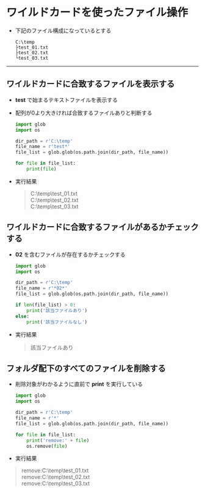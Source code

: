 # ワイルドカードを使ったファイル操作

* 下記のファイル構成になっているとする

  ```
  C:\temp
  ├test_01.txt
  ├test_02.txt
  └test_03.txt
  ```

***

## ワイルドカードに合致するファイルを表示する

* __test__ で始まるテキストファイルを表示する
* 配列が0より大きければ合致するファイルありと判断する

  ```python
  import glob
  import os

  dir_path = r'C:\temp'
  file_name = r'test*'
  file_list = glob.glob(os.path.join(dir_path, file_name))

  for file in file_list:
      print(file)
  ```

* 実行結果

  > C:\temp\test_01.txt  
    C:\temp\test_02.txt  
    C:\temp\test_03.txt

## ワイルドカードに合致するファイルがあるかチェックする

* __02__ を含むファイルが存在するかチェックする

  ```python
  import glob
  import os

  dir_path = r'C:\temp'
  file_name = r'*02*'
  file_list = glob.glob(os.path.join(dir_path, file_name))

  if len(file_list) > 0:
      print('該当ファイルあり')
  else:
      print('該当ファイルなし')
  ```

* 実行結果

  > 該当ファイルあり

## フォルダ配下のすべてのファイルを削除する

* 削除対象がわかるように直前で __print__ を実行している

  ```python
  import glob
  import os

  dir_path = r'C:\temp'
  file_name = r'*'
  file_list = glob.glob(os.path.join(dir_path, file_name))

  for file in file_list:
      print('remove:' + file)
      os.remove(file)
  ```

* 実行結果

> remove:C:\temp\test_01.txt  
  remove:C:\temp\test_02.txt  
  remove:C:\temp\test_03.txt